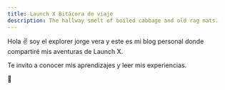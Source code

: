 ```yaml
---
title: Launch X Bitácora de viaje
description: The hallway smelt of boiled cabbage and old rag mats.
---
```


Hola ✌️  soy el explorer jorge vera y este es mi blog personal donde compartiré mis aventuras de Launch X.

Te invito a conocer mis aprendizajes y leer mis experiencias.

🚀
